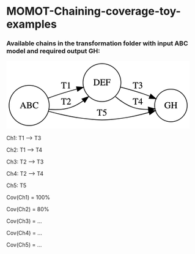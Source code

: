 # MOMOT-Chaining-coverage-toy-examples
### Available chains in the transformation folder with input ABC model and required output GH:

![Alt text](transformations/chains.png?raw=true "Available chains")

Ch1: T1 --> T3

Ch2: T1 --> T4

Ch3: T2 --> T3

Ch4: T2 --> T4

Ch5: T5

Cov(Ch1) = 100%

Cov(Ch2) = 80%

Cov(Ch3) = ...

Cov(Ch4) = ...

Cov(Ch5) = ...
